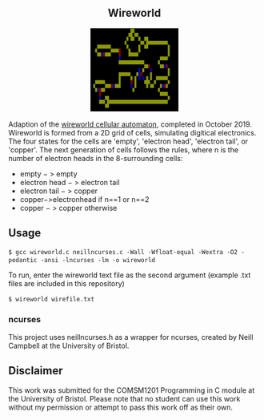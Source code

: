 <h2 align="center"> Wireworld </h2>
<p align="center"><img src="example.gif"width=35%></p>

Adaption of the [wireworld cellular automaton](https://en.wikipedia.org/wiki/Wireworld), completed in October 2019. Wireworld is formed from a 2D grid of cells, simulating digitical electronics. The four states for the cells are 'empty', 'electron head', 'electron tail', or 'copper'. The next generation of cells follows the rules, where n is the number of electron heads in the 8-surrounding cells: 
* empty − > empty
* electron head − > electron tail
* electron tail − > copper
* copper−>electronhead if n==1 or n==2 
* copper − > copper otherwise



## Usage
```
$ gcc wireworld.c neillncurses.c -Wall -Wfloat-equal -Wextra -O2 -pedantic -ansi -lncurses -lm -o wireworld
```
To run, enter the wireworld text file as the second argument (example .txt files are included in this repository)
```
$ wireworld wirefile.txt
```

### ncurses
This project uses neillncurses.h as a wrapper for ncurses, created by Neill Campbell at the University of Bristol. 

## Disclaimer
This work was submitted for the COMSM1201 Programming in C module at the University of Bristol. Please note that no student can use this work without my permission or attempt to pass this work off as their own. 
